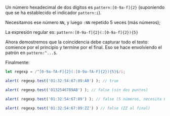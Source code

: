Un número hexadecimal de dos dígitos es `pattern:[0-9a-f]{2}` (suponiendo que se ha establecido el indicador `pattern:i`).

Necesitamos ese número `NN`, y luego `:NN` repetido 5 veces (más números);

La expresión regular es: `pattern:[0-9a-f]{2}(:[0-9a-f]{2}){5}`

Ahora demostremos que la coincidencia debe capturar todo el texto: comience por el principio y termine por el final. Eso se hace envolviendo el patrón en `pattern:^...$`.

Finalmente:

```js run
let regexp = /^[0-9a-fA-F]{2}(:[0-9a-fA-F]{2}){5}$/i;

alert( regexp.test('01:32:54:67:89:AB') ); // true

alert( regexp.test('0132546789AB') ); // false (sin dos puntos)

alert( regexp.test('01:32:54:67:89') ); // false (5 números, necesita 6)

alert( regexp.test('01:32:54:67:89:ZZ') ) // false (ZZ al final)
```
